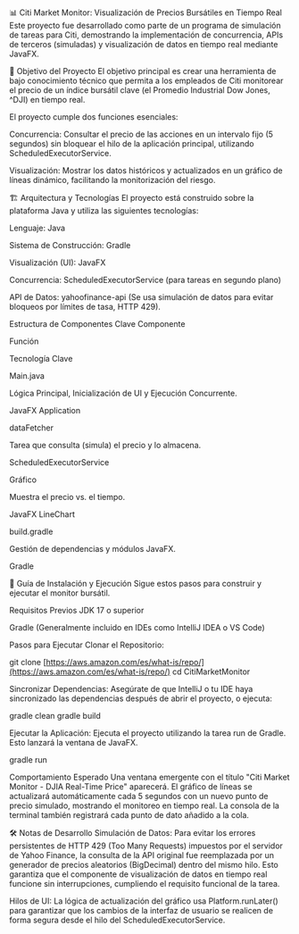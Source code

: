 📊 Citi Market Monitor: Visualización de Precios Bursátiles en Tiempo Real
Este proyecto fue desarrollado como parte de un programa de simulación de tareas para Citi, demostrando la implementación de concurrencia, APIs de terceros (simuladas) y visualización de datos en tiempo real mediante JavaFX.

🎯 Objetivo del Proyecto
El objetivo principal es crear una herramienta de bajo conocimiento técnico que permita a los empleados de Citi monitorear el precio de un índice bursátil clave (el Promedio Industrial Dow Jones, ^DJI) en tiempo real.

El proyecto cumple dos funciones esenciales:

Concurrencia: Consultar el precio de las acciones en un intervalo fijo (5 segundos) sin bloquear el hilo de la aplicación principal, utilizando ScheduledExecutorService.

Visualización: Mostrar los datos históricos y actualizados en un gráfico de líneas dinámico, facilitando la monitorización del riesgo.

🏗️ Arquitectura y Tecnologías
El proyecto está construido sobre la plataforma Java y utiliza las siguientes tecnologías:

Lenguaje: Java

Sistema de Construcción: Gradle

Visualización (UI): JavaFX

Concurrencia: ScheduledExecutorService (para tareas en segundo plano)

API de Datos: yahoofinance-api (Se usa simulación de datos para evitar bloqueos por límites de tasa, HTTP 429).

Estructura de Componentes Clave
Componente

Función

Tecnología Clave

Main.java

Lógica Principal, Inicialización de UI y Ejecución Concurrente.

JavaFX Application

dataFetcher

Tarea que consulta (simula) el precio y lo almacena.

ScheduledExecutorService

Gráfico

Muestra el precio vs. el tiempo.

JavaFX LineChart

build.gradle

Gestión de dependencias y módulos JavaFX.

Gradle

🚀 Guía de Instalación y Ejecución
Sigue estos pasos para construir y ejecutar el monitor bursátil.

Requisitos Previos
JDK 17 o superior

Gradle (Generalmente incluido en IDEs como IntelliJ IDEA o VS Code)

Pasos para Ejecutar
Clonar el Repositorio:

git clone [https://aws.amazon.com/es/what-is/repo/](https://aws.amazon.com/es/what-is/repo/)
cd CitiMarketMonitor

Sincronizar Dependencias:
Asegúrate de que IntelliJ o tu IDE haya sincronizado las dependencias después de abrir el proyecto, o ejecuta:

gradle clean
gradle build

Ejecutar la Aplicación:
Ejecuta el proyecto utilizando la tarea run de Gradle. Esto lanzará la ventana de JavaFX.

gradle run

Comportamiento Esperado
Una ventana emergente con el título "Citi Market Monitor - DJIA Real-Time Price" aparecerá. El gráfico de líneas se actualizará automáticamente cada 5 segundos con un nuevo punto de precio simulado, mostrando el monitoreo en tiempo real. La consola de la terminal también registrará cada punto de dato añadido a la cola.

🛠️ Notas de Desarrollo
Simulación de Datos: Para evitar los errores persistentes de HTTP 429 (Too Many Requests) impuestos por el servidor de Yahoo Finance, la consulta de la API original fue reemplazada por un generador de precios aleatorios (BigDecimal) dentro del mismo hilo. Esto garantiza que el componente de visualización de datos en tiempo real funcione sin interrupciones, cumpliendo el requisito funcional de la tarea.

Hilos de UI: La lógica de actualización del gráfico usa Platform.runLater() para garantizar que los cambios de la interfaz de usuario se realicen de forma segura desde el hilo del ScheduledExecutorService.
